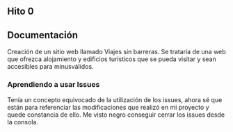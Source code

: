 ## Hito 0

## Documentación

Creación de un sitio web llamado Viajes sin barreras. Se trataría de una web que ofrezca alojamiento y edificios turísticos que se pueda visitar y sean accesibles para minusválidos.

### Aprendiendo a usar Issues

Tenía un concepto equivocado de la utilización de los issues, ahora sé que están para referenciar las modificaciones que realizó en mi proyecto y quede constancia de ello. Me visto negro conseguir cerrar los issues desde la consola.
